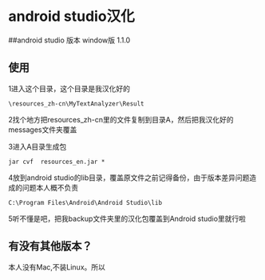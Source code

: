 
# android studio汉化

##android studio 版本
window版 1.1.0 

## 使用

1进入这个目录，这个目录是我汉化好的

`\resources_zh-cn\MyTextAnalyzer\Result`

2找个地方把resources_zh-cn里的文件复制到目录A，然后把我汉化好的messages文件夹覆盖

3进入A目录生成包

`jar cvf  resources_en.jar * `


4放到android studio的lib目录，覆盖原文件之前记得备份，由于版本差异问题造成的问题本人概不负责

`C:\Program Files\Android\Android Studio\lib`


5听不懂是吧，把我backup文件夹里的汉化包覆盖到Android studio里就行啦

## 有没有其他版本？
本人没有Mac,不装Linux。所以

